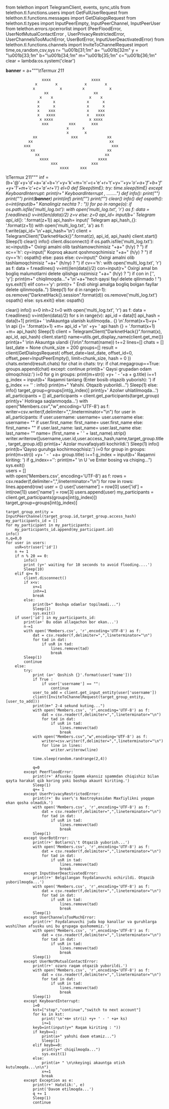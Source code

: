 from telethon import TelegramClient, events, sync,utils
from telethon.tl.functions.users import GetFullUserRequest
from telethon.tl.functions.messages import GetDialogsRequest
from telethon.tl.types import InputPeerEmpty, InputPeerChannel, InputPeerUser
from telethon.errors.rpcerrorlist import (PeerFloodError, UserNotMutualContactError ,
                                          UserPrivacyRestrictedError, UserChannelsTooMuchError,
                                          UserBotError, InputUserDeactivatedError)
from telethon.tl.functions.channels import InviteToChannelRequest
import time,os,random,csv,sys
r= "\u001b[31;1m"
a= "\u001b[32m"
y = "\u001b[33;1m"
b="\u001b[34;1m"
m="\u001b[35;1m"
c="\u001b[36;1m"
clear = lambda:os.system('clear')

__banner__ = a+"""*\tTermux 211*

                    xxxx                  xxxx
                 x        x            x        x
                x           x         x           x
                     xx                    xx
                   x    x                x    x
                  x      x              x      x
                  x      x              x      x
                  x    xxx              x    xxx
                  x   xxxx              x   xxxx
                   x xxxx                x xxxx
                    xxx         xxx       xxx
                               x      x
                               x       x
                xx               xxx             xx
              xx                                  xx
            xxx                                    xxx
               xx                                xx
                 xx                             xx
                   xxxx                      xxxx
                        xxx               xxx
                            xxxx     xxx


\tTermux 211"""
inf = (b+'@'+y+'d'+a+'a'+b+'r'+y+'k'+m+'n'+c+'e'+r+'t'+y+'_'+y+'o'+a+'f'+b+'f'+y+'1'+m+'c'+c+'a'+r+'l')
el=0
def Sleep(timE):
    try:
        time.sleep(timE)
    except KeyboardInterrupt:
        print(r+" KeyboardInterrupt , ........")
def info():
    print("")
    print("")
    print(__banner__)
    print(inf)
    print("")
    print("")
clear()
info()
def ospath():
    o=int(input(b+" Kanalingiz nechta ? : "))
    for po in range(o):
        if os.path.isfile('multi_log.txt'):
            with open('multi_log.txt', 'r') as f:
                data = f.readlines()
            v=int(len(data)/2)
            z=v
        else:
            z=0
        api_id= input(b+' Telegram api_id_{}: '.format(z+1))
        api_hash= input(' Telegram api_hash_{}: '.format(z+1))
        with open('multi_log.txt', 'a') as f:
            f.write(api_id+'\n'+api_hash+'\n')
        client = TelegramClient("DarknetHack{}".format(z), api_id, api_hash)
        client.start()
        Sleep(1)
        clear()
        info()
        client.disconnect()
if os.path.isfile('multi_log.txt'):
    xc=input(b+" Oxirgi amalni olib tashlamowchimisiz "+a+" (h/y) ? ")
    if xc=='h':
        cy=input(" Koproq akaunt qoshmoqchimisiz "+a+" (h/y) ? ")
        if cy=='h':
            ospath()
        else:
            pass
    else:
        cv=input(" Oxirgi amalni olib tashlamoqchimisiz "+a+" (h/ny) ? ")
        if cv=='h':
            with open('multi_log.txt', 'r') as f:
                data = f.readlines()
            v=int((len(data))/2)
            con=input(r+" Oxirgi amal bn bogliq malumotlarni delete qilishga rozimisiz "+a+" (h/y) ? ")
            if con in ['', 'y']:
                print(m+" chiqilmoqda..."+'\n'+a+"hech qaysi fayl delete qilinmado ! ")
                sys.exit(1)
            elif con=='y':
                print(r+ " Endi ohirgi amalga bogliq bolgan fayllar delete qilinmoqda..")
                Sleep(1)
                for d in range(v-1):
                    os.remove("DarknetHack{}.session".format(d))
                os.remove('multi_log.txt')          
            ospath()
        else:
            sys.exit()
else:
    ospath()

clear()
info()
x=0
inh=2
t=0
with open('multi_log.txt', 'r') as f:
    data = f.readlines()
v=int(len(data)/2)
for s in range(v):
    api_id = data[t]
    api_hash = data[t+1]
    print(a+ ' \nAkauntga ulanish kutilmoqda..  {} \n'.format(x+1)+y+ ' \n api {}= '.format(x+1) +m+ api_id +'\n' +y+ ' api hash {} = '.format(x+1) +m+ api_hash)
    Sleep(1)
    client = TelegramClient("DarknetHack{}".format(x), api_id, api_hash)
    client.start()
    name=utils.get_display_name(client.get_me())
    print(a+" \n\n   Akauntga ulandi {}\n\n".format(name))
    t+=2
    lines=[]
    chats = []
    last_date = None
    chunk_size = 200
    groups=[]
    result = client(GetDialogsRequest(
                 offset_date=last_date,
                 offset_id=0,
                 offset_peer=InputPeerEmpty(),
                 limit=chunk_size,
                 hash = 0
             ))
    chats.extend(result.chats)
    for chat in chats:
        try:
            if chat.megagroup==True:
                groups.append(chat)
        except:
            continue
    print(b+' Qaysi grupadan odam olmoqchisiz:')
    i=0
    for g in groups:
        print(m+str(i) +y+ ' - '+a + g.title)
        i+=1
    g_index = input(b+' Raqamni tanlang (Enter bosib otqazib yuborish): ')
    if g_index == '' :
        info()
        print(m+" Yahshi. Otqazib yuborildi...")
        Sleep(1)
    else:
        info()
        target_group=groups[int(g_index)]
        print(y+' Azolwr uhlatilmoqda...')
        all_participants = []
        all_participants = client.get_participants(target_group)
        print(y+' Hotiraga saqlanmoqda...')
        with open("Members.csv","w",encoding='UTF-8') as f:
            writer=csv.writer(f,delimiter=",",lineterminator="\n")
            for user in all_participants:
                if user.username:
                    username= user.username
                else:
                    username= ""
                if user.first_name:
                    first_name= user.first_name
                else:
                    first_name= ""
                if user.last_name:
                    last_name= user.last_name
                else:
                    last_name= ""
                name= (first_name + ' ' + last_name).strip()
                writer.writerow([username,user.id,user.access_hash,name,target_group.title, target_group.id])
        print(a+' Azolar muvafaqiyatli kochirildi.')
        Sleep(1)
    info()
    print(b+'Qayso guruhga kochirmoqchisiz:')
    i=0
    for group in groups:
        print(m+str(i) +y+ ' - ' +a+ group.title)
        i+=1
    g_index = input(b+' Raqamni kiriting: ')
    if g_index=='':
        print(m+" \n U 've Enter bosing va chiqing...")
        sys.exit()  
    users = []  
    with open('Members.csv', encoding='UTF-8') as f:
        rows = csv.reader(f,delimiter=",",lineterminator="\n")
        for row in rows:
            lines.append(row)
            user = {}
            user['username'] = row[0]
            user['id'] = int(row[1])
            user['name'] = row[3]
            users.append(user)
    my_participants = client.get_participants(groups[int(g_index)])
    target_group=groups[int(g_index)]

    target_group_entity = InputPeerChannel(target_group.id,target_group.access_hash)
    my_participants_id = []
    for my_participant in my_participants:
        my_participants_id.append(my_participant.id)
    info()
    n,q=0,0
    for user in users:
        usR=str(user['id'])
        n += 1
        if n % 20 == 0:
            info()
            print (y+' waiting for 10 seconds to avoid flooding....')
            Sleep(10)  
        elif q>= 9:
            client.disconnect()
            if x<v:             
                x+=1
                inh+=1
                break
            else:
                print(b+" Boshqa odamlar topilmadi...")
                Sleep(1)
                sys.exit()
        if user['id'] in my_participants_id:
            print(a+' Bu odan allaqachon bor ekan...')
            n-=1
            with open('Members.csv', 'r',encoding='UTF-8') as f:
                dat = csv.reader(f,delimiter=",",lineterminator="\n")
                for tad in dat:
                    if usR in tad:
                        lines.remove(tad)
                        break
            Sleep(1)       
            continue
        else:
            try:
                print (a+' Qoshish {}'.format(user['name']))
                if True :
                    if user['username'] == "":
                        continue
                user_to_add = client.get_input_entity(user['username'])
                client(InviteToChannelRequest(target_group_entity,[user_to_add]))
                print(m+" 2-4 sekund kuting...")
                with open('Members.csv', 'r',encoding='UTF-8') as f:
                    dat = csv.reader(f,delimiter=",",lineterminator="\n")
                    for tad in dat:
                        if usR in tad:
                            lines.remove(tad)
                            break
                with open("Members.csv","w",encoding='UTF-8') as f:
                    writer=csv.writer(f,delimiter=",",lineterminator="\n")
                    for line in lines:
                        writer.writerow(line)        
                             
                time.sleep(random.randrange(2,4))
                
                q=0
            except PeerFloodError:
                print(r+' Afsusku Spamm ekansiz spammdan chiqishiz bilan qayta harakat qib koring yoki boshqa akaunt kiriting.')
                Sleep(1)
                q+= 1
            except UserPrivacyRestrictedError:
                print(r+' Bu user\'s Nastroykasidan Maxfiylikni yoqqan ekan qosha olmadik.')
                with open('Members.csv', 'r',encoding='UTF-8') as f:
                    dat = csv.reader(f,delimiter=",",lineterminator="\n")
                    for tad in dat:
                        if usR in tad:
                            lines.remove(tad)
                            break
                Sleep(1)
            except UserBotError:
                print(r+' Botlarni\'t Otqazib yuborish...')
                with open('Members.csv', 'r',encoding='UTF-8') as f:
                    dat = csv.reader(f,delimiter=",",lineterminator="\n")
                    for tad in dat:
                        if usR in tad:
                            lines.remove(tad)
                            break    
            except InputUserDeactivatedError:
                print(r+' Belgilangan foydalanuvchi ochirildi. Otqazib yuborilmoqda...')
                with open('Members.csv', 'r',encoding='UTF-8') as f:
                    dat = csv.reader(f,delimiter=",",lineterminator="\n")
                    for tad in dat:
                        if usR in tad:
                            lines.remove(tad)
                            break
                Sleep(1)
            except UserChannelsTooMuchError:
                print(r+' Foydalanuvchi juda kop kanallar va guruhlarga wushilhan afsusku uni bu grupaga qushomemiz.')
                with open('Members.csv', 'r',encoding='UTF-8') as f:
                    dat = csv.reader(f,delimiter=",",lineterminator="\n")
                    for tad in dat:
                        if usR in tad:
                            lines.remove(tad)
                            break
                Sleep(1)
            except UserNotMutualContactError:
                print(r+' ozaro raqam otqazib yuborildi.')
                with open('Members.csv', 'r',encoding='UTF-8') as f:
                    dat = csv.reader(f,delimiter=",",lineterminator="\n")
                    for tad in dat:
                        if usR in tad:
                            lines.remove(tad)
                            break
                Sleep(1)
            except KeyboardInterrupt:
                i=0
                kst=["stop","continue","switch to next account"]
                for ks in kst:
                    print('\n'+m+ str(i) +y+ ' - ' +a+ ks)
                    i+=1
                keyb=int(input(y+" Raqam kiriting : "))
                if keyb==1:
                    print(a+" yahshi daom etamiz...")
                    Sleep(1)
                elif keyb==0:
                    print(y+" chiqilmoqda...")
                    sys.exit(1)
                else:
                    print(a+ " \n\nkeyingi akauntga otish kutulmoqda...\n\n")
                    x+=1
                    break                
            except Exception as e:
                print(r+' Hatolik:', e)
                print('Davom etilmoqda...')
                q += 1
                Sleep(1)
                continue
    
    
    
